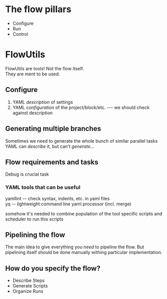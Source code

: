 # The flow pillars
* Configure
* Run
* Control

# FlowUtils
FlowUtils are tools! Not the flow itself.  
They are ment to be used.  

## Configure
 1. YAML _description_ of settings  
 2. YAML _configuration_ of the project/block/etc. --- we should check against description  

## Generating multiple branches
Sometimes we need to generate the whole bunch of similar parallel tasks  
YAML can *describe* it, but can't _generate_...  

## Flow requirements and tasks
Debug is crucial task  

### YAML tools that can be useful
yamllint -- check syntax, indents, etc. in yaml files  
yq -- lightweight command line yaml processor (incl. merge)  

somehow it's needed to combine population of the tool specific scripts and scheduler to run this scripts  

## Pipelining the flow
The main idea to give everything you _need_ to pipeline the flow.
But pipelining itself should be done manually withing particular implementation.

## How do you specify the flow?  
- Describe Steps
- Generate Scripts
- Organize Runs

